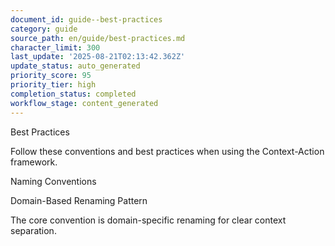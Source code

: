 ```yaml
---
document_id: guide--best-practices
category: guide
source_path: en/guide/best-practices.md
character_limit: 300
last_update: '2025-08-21T02:13:42.362Z'
update_status: auto_generated
priority_score: 95
priority_tier: high
completion_status: completed
workflow_stage: content_generated
---
```

Best Practices

Follow these conventions and best practices when using the Context-Action framework. <!-- Updated for sync-docs testing -->

Naming Conventions

Domain-Based Renaming Pattern

The core convention is domain-specific renaming for clear context separation.
